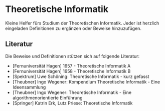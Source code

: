 Theoretische Informatik
=======================

Kleine Helfer fürs Studium der Theoretischen Informatik. Jeder ist herzlich
eingeladen Definitionen zu ergänzen oder Beweise hinzuzufügen.


Literatur
---------

Die Beweise und Definitionen stützen sich auf folgende Literatur:

- [Fernuniversität Hagen] 1657 - Theoretische Informatik A
- [Fernuniversität Hagen] 1658 - Theoretische Informatik B
- [Spektrum] Uwe Schöning: Theoretische Informatik - kurz gefasst
- [Theubner] Ingo Wegener: Kompendium Theoretische Informatik - Eine Ideensammlung
- [Theubner] Ingo Wegener: Theoretische Informatik - Eine algorithmenorientierte Einführung
- [Springer] Katrin Erk, Lutz Priese: Theoretische Informatik


